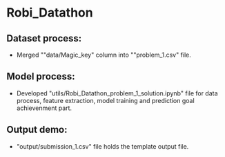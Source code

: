 # Robi_Datathon

## Dataset process:
* Merged ""data/Magic_key" column into ""problem_1.csv" file.

## Model process:
* Developed "utils/Robi_Datathon_problem_1_solution.ipynb" file for data process, feature extraction, model training and prediction goal achievenment part.

## Output demo:
* "output/submission_1.csv" file holds the template output file.
